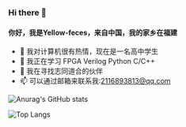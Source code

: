 ### Hi there 👋

<!--
**Yellow-feces/Yellow-feces** is a ✨ _special_ ✨ repository because its `README.md` (this file) appears on your GitHub profile.

Here are some ideas to get you started:

- 🔭 I’m currently working on ...
- 🌱 I’m currently learning ...
- 👯 I’m looking to collaborate on ...
- 🤔 I’m looking for help with ...
- 💬 Ask me about ...
- 📫 How to reach me: ...
- 😄 Pronouns: ...
- ⚡ Fun fact: ...
-->

#### 你好，我是Yellow-feces，来自中国，我的家乡在福建

- 👀 我对计算机很有热情，现在是一名高中学生
- 🌱 我正在学习 FPGA Verilog Python C/C++
- 👯 我在寻找志同道合的伙伴
- 📫 可以通过邮箱来联系我:2116893813@qq.com

![Anurag's GitHub stats](https://github-readme-stats.vercel.app/api?username=Yellow-feces&show_icons=true&theme=radical&hide=contribs,prs&count_private=true&include_all_commits=true&hide_border=tree&locale=cn)

![Top Langs](https://github-readme-stats.vercel.app/api/top-langs/?username=Yellow-feces&hide=HTML,Tcl,Shell,javascript,VHDL,V,SystemVerilog&langs_count=10&theme=radical&locale=cn&include_all_commits=tree&hide_border=tree)

